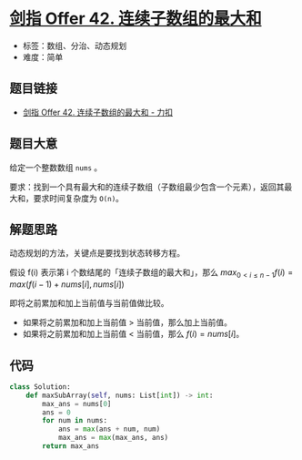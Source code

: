 # [剑指 Offer 42. 连续子数组的最大和](https://leetcode.cn/problems/lian-xu-zi-shu-zu-de-zui-da-he-lcof/)

- 标签：数组、分治、动态规划
- 难度：简单

## 题目链接

- [剑指 Offer 42. 连续子数组的最大和 - 力扣](https://leetcode.cn/problems/lian-xu-zi-shu-zu-de-zui-da-he-lcof/)

## 题目大意

给定一个整数数组 `nums` 。

要求：找到一个具有最大和的连续子数组（子数组最少包含一个元素），返回其最大和，要求时间复杂度为 `O(n)`。

## 解题思路

动态规划的方法，关键点是要找到状态转移方程。

假设 f(i) 表示第 i 个数结尾的「连续子数组的最大和」，那么 $max_{0 < i \le n-1} {f(i)} = max(f(i-1) + nums[i], nums[i])$

即将之前累加和加上当前值与当前值做比较。

- 如果将之前累加和加上当前值 > 当前值，那么加上当前值。
- 如果将之前累加和加上当前值 < 当前值，那么 $f(i) = nums[i]$。

## 代码

```python
class Solution:
    def maxSubArray(self, nums: List[int]) -> int:
        max_ans = nums[0]
        ans = 0
        for num in nums:
            ans = max(ans + num, num)
            max_ans = max(max_ans, ans)
        return max_ans
```

